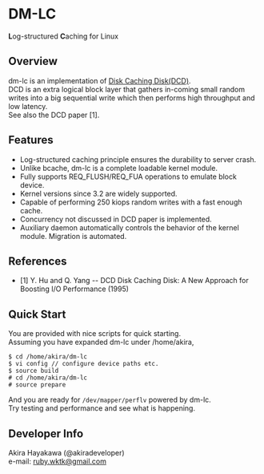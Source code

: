 # DM-LC
**L**og-structured **C**aching for Linux

## Overview
dm-lc is an implementation of [Disk Caching Disk(DCD)](http://www.ele.uri.edu/research/hpcl/DCD/DCD.html).  
DCD is an extra logical block layer that 
gathers in-coming small random writes 
into a big sequential write
which then performs high throughput and low latency.  
See also the DCD paper [1].  

## Features
* Log-structured caching principle ensures the durability to server crash.  
* Unlike bcache, dm-lc is a complete loadable kernel module.  
* Fully supports REQ_FLUSH/REQ_FUA operations to emulate block device.  
* Kernel versions since 3.2 are widely supported.  
* Capable of performing 250 kiops random writes with a fast enough cache.  
* Concurrency not discussed in DCD paper is implemented.  
* Auxiliary daemon automatically controls the behavior of the kernel module. Migration is automated.  

## References
* [1] Y. Hu and Q. Yang -- DCD Disk Caching Disk: A New Approach for Boosting I/O Performance (1995)

## Quick Start
You are provided with nice scripts for quick starting.  
Assuming you have expanded dm-lc under /home/akira,

	$ cd /home/akira/dm-lc
	$ vi config // configure device paths etc.
	$ source build
	# cd /home/akira/dm-lc
	# source prepare

And you are ready for `/dev/mapper/perflv` powered by dm-lc.  
Try testing and performance and see what is happening.

## Developer Info
Akira Hayakawa (@akiradeveloper)  
e-mail: ruby.wktk@gmail.com
